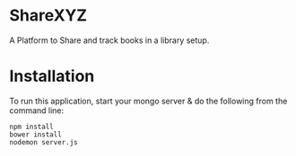 # ShareXYZ
A Platform to Share and track books in a library setup.

# Installation
To run this application, start your mongo server & do the following from the command line:
```
npm install
bower install
nodemon server.js
```
